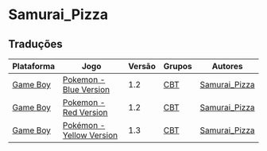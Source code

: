 # Samurai_Pizza

## Traduções

| Plataforma | Jogo | Versão | Grupos | Autores |
| ----------- | ----------- | ----------- | ----------- | ----------- |
| [Game Boy](../../traducoes/game-boy/) | [Pokemon - Blue Version](../../traducoes/game-boy/pokemon-blue-version_samurai_pizza/) | 1.2 | [CBT](../../grupos/cbt/) | [Samurai\_Pizza](../../autores/samurai_pizza/) |
| [Game Boy](../../traducoes/game-boy/) | [Pokemon - Red Version](../../traducoes/game-boy/pokemon-red-version_samurai_pizza/) | 1.2 | [CBT](../../grupos/cbt/) | [Samurai\_Pizza](../../autores/samurai_pizza/) |
| [Game Boy](../../traducoes/game-boy/) | [Pokémon - Yellow Version](../../traducoes/game-boy/pokemon-yellow-version_samurai_pizza/) | 1.3 | [CBT](../../grupos/cbt/) | [Samurai\_Pizza](../../autores/samurai_pizza/) |